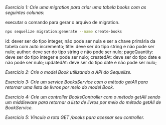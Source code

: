 _Exercício 1: Crie uma migration para criar uma tabela books com as seguintes colunas:_

executar o comando para gerar o arquivo de migration.
```sh
npx sequelize migration:generate --name create-books
```

id: dever ser do tipo integer, não pode ser nula e ser a chave primária da tabela com auto incremento;
title: deve ser do tipo string e não pode ser nulo;
author: deve ser do tipo string e não pode ser nulo;
pageQuantity: deve ser do tipo integer e pode ser nulo;
createdAt: deve ser do tipo date e não pode ser nulo;
updatedAt: deve ser do tipo date e não pode ser nulo;

_Exercício 2: Crie o model Book utilizando a API do Sequelize._

_Exercício 3: Crie um service BooksService com o método getAll para retornar uma lista de livros por meio do model Book._

_Exercício 4: Crie um controller BooksController com o método getAll sendo um middleware para retornar a lista de livros por meio do método getAll de BookService._

_Exercício 5: Vincule a rota GET /books para acessar seu controller._